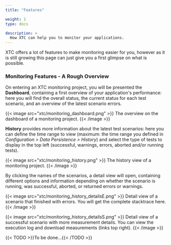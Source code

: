 ```yaml
---
title: "Features"

weight: 1
type: docs

description: >
  How XTC can help you to monitor your applications.
---
```


XTC offers a lot of features to make monitoring easier for you, however as it is still growing this page can just give you a first glimpse on what is possible.

### Monitoring Features - A Rough Overview

On entering an XTC monitoring project, you will be presented the **Dashboard**, containing a first overview of your application's performance: here you will find the overall status, the current status for each test scenario, and an overview of the latest scenario errors.

{{< image src="xtc/monitoring_dashboard.png" >}}
The overview on the dashboard of a monitoring project.
{{< /image >}}

**History** provides more information about the latest test scenarios: here you can define the time range to view (maximum: the time range you defined in _Configuration > Data Persistence > History_) and select the type of tests to display in the top left (successful, warnings, errors, aborted and/or running tests). 

{{< image src="xtc/monitoring_history.png" >}}
The history view of a monitoring project.
{{< /image >}}

By clicking the names of the scenarios, a detail view will open, containing different options and information depending on whether the scenario is running, was successful, aborted, or returned errors or warnings.

{{< image src="xtc/monitoring_history_detailsE.png" >}}
Detail view of a scenario that finished with errors. You will get the complete stacktrace here.
{{< /image >}}

{{< image src="xtc/monitoring_history_detailsS.png" >}}
Detail view of a successful scenario with more measurement details. You can view the execution log and download measurements (links top right).
{{< /image >}}

{{< TODO >}}To be done...{{< /TODO >}}